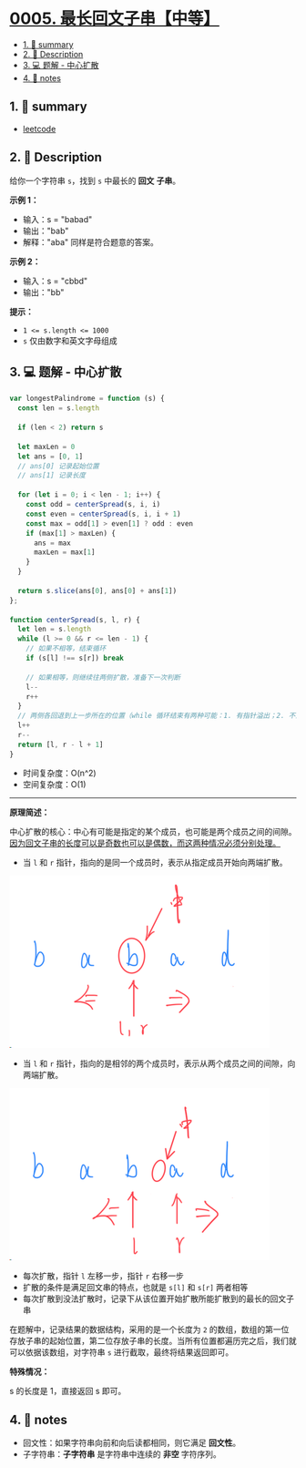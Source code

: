# [0005. 最长回文子串【中等】](https://github.com/Tdahuyou/leetcode/tree/main/0005.%20%E6%9C%80%E9%95%BF%E5%9B%9E%E6%96%87%E5%AD%90%E4%B8%B2%E3%80%90%E4%B8%AD%E7%AD%89%E3%80%91)

<!-- region:toc -->
- [1. 📝 summary](#1--summary)
- [2. 📝 Description](#2--description)
- [3. 💻 题解 - 中心扩散](#3--题解---中心扩散)
- [4. 📒 notes](#4--notes)
<!-- endregion:toc -->

## 1. 📝 summary

- [leetcode](https://leetcode.cn/problems/longest-palindromic-substring/)

## 2. 📝 Description

给你一个字符串 `s`，找到 `s` 中最长的 **回文** **子串**。

**示例 1：**

- 输入：s = "babad"
- 输出："bab"
- 解释："aba" 同样是符合题意的答案。

**示例 2：**

- 输入：s = "cbbd"
- 输出："bb"

**提示：**

- `1 <= s.length <= 1000`
- `s` 仅由数字和英文字母组成

## 3. 💻 题解 - 中心扩散

```javascript
var longestPalindrome = function (s) {
  const len = s.length

  if (len < 2) return s

  let maxLen = 0
  let ans = [0, 1]
  // ans[0] 记录起始位置
  // ans[1] 记录长度

  for (let i = 0; i < len - 1; i++) {
    const odd = centerSpread(s, i, i)
    const even = centerSpread(s, i, i + 1)
    const max = odd[1] > even[1] ? odd : even
    if (max[1] > maxLen) {
      ans = max
      maxLen = max[1]
    }
  }

  return s.slice(ans[0], ans[0] + ans[1])
};

function centerSpread(s, l, r) {
  let len = s.length
  while (l >= 0 && r <= len - 1) {
    // 如果不相等，结束循环
    if (s[l] !== s[r]) break

    // 如果相等，则继续往两侧扩散，准备下一次判断
    l--
    r++
  }
  // 两侧各回退到上一步所在的位置（while 循环结束有两种可能：1. 有指针溢出；2. 不满足扩散条件）
  l++
  r--
  return [l, r - l + 1]
}
```

- 时间复杂度：O(n^2)
- 空间复杂度：O(1)

---

**原理简述：**

中心扩散的核心：中心有可能是指定的某个成员，也可能是两个成员之间的间隙。<u>因为回文子串的长度可以是奇数也可以是偶数，而这两种情况必须分别处理。</u>

- 当 `l` 和 `r` 指针，指向的是同一个成员时，表示从指定成员开始向两端扩散。

![](md-imgs/2024-09-25-15-40-07.png)

- 当 `l` 和 `r` 指针，指向的是相邻的两个成员时，表示从两个成员之间的间隙，向两端扩散。

![](md-imgs/2024-09-25-15-40-19.png)

- 每次扩散，指针 `l` 左移一步，指针 `r` 右移一步
- 扩散的条件是满足回文串的特点，也就是 `s[l]` 和 `s[r]` 两者相等
- 每次扩散到没法扩散时，记录下从该位置开始扩散所能扩散到的最长的回文子串

在题解中，记录结果的数据结构，采用的是一个长度为 `2` 的数组，数组的第一位存放子串的起始位置，第二位存放子串的长度。当所有位置都遍历完之后，我们就可以依据该数组，对字符串 `s` 进行截取，最终将结果返回即可。

**特殊情况：**

s 的长度是 1，直接返回 s 即可。

## 4. 📒 notes

- 回文性：如果字符串向前和向后读都相同，则它满足 **回文性**。
- 子字符串：**子字符串** 是字符串中连续的 **非空** 字符序列。
